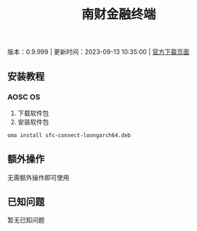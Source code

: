 ﻿---
id: 1762
title: 南财金融终端
toc: true
weight: 1762
---

版本：0.9.999 | 更新时间：2023-09-13 10:35:00 | [官方下载页面](http://app.loongapps.cn/#/detail/1762)

## 安装教程 

### AOSC OS 

1. 下载软件包
2. 安装软件包

```bash
oma install sfc-connect-loongarch64.deb
```

## 额外操作

无需额外操作即可使用

## 已知问题

暂无已知问题


